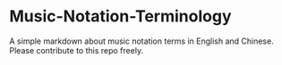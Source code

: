 # Music-Notation-Terminology
A simple markdown about music notation terms in English and Chinese. Please contribute to this repo freely. 
